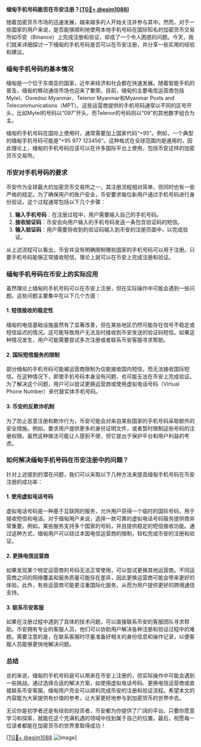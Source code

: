 **缅甸手机号码能否在币安注册？[[TG💪+ @esim1088](https://t.me/s/esim1088)]**

随着加密货币市场的迅速发展，越来越多的人开始关注并参与其中。然而，对于一些国家的用户来说，是否能够顺利地使用本地手机号码在国际知名的加密货币交易所如币安（Binance）上完成注册和验证，却成了一个令人困惑的问题。今天，我们就来详细探讨一下缅甸的手机号码是否可以在币安注册，并分享一些实用的经验和建议。

### 缅甸手机号码的基本情况

缅甸是一个位于东南亚的国家，近年来经济和社会都在快速发展。随着智能手机的普及，缅甸的移动通信市场也迎来了繁荣。目前，缅甸的主要电信运营商包括Mytel、Ooredoo Myanmar、Telenor Myanmar和Myanmar Posts and Telecommunications（MPT）。这些运营商提供的手机号码通常以不同的区号开头，比如Mytel的号码以“097”开头，而Telenor的号码则以“09”的其他数字组合为主。

缅甸的手机号码在国际上使用时，通常需要加上国家代码“+95”。例如，一个典型的缅甸手机号码可能是“+95 977 123456”。这种格式在全球范围内是通用的，因此理论上，缅甸的手机号码应该可以在许多国际平台上使用，包括币安这样的加密货币交易所。

### 币安对手机号码的要求

币安作为全球最大的加密货币交易所之一，其注册流程相对简单，但同时也有一些严格的规定。为了确保用户的账户安全，币安要求每位新用户通过手机号码进行身份验证。这个过程通常包括以下几个步骤：

1. **输入手机号码**：在注册过程中，用户需要输入自己的手机号码。
2. **接收验证码**：币安会向用户输入的手机号码发送一条包含验证码的短信。
3. **输入验证码**：用户需要将收到的验证码输入到币安的注册页面中，以完成验证。

从上述流程可以看出，币安并没有明确限制哪些国家的手机号码可以用于注册。只要手机号码能够正常接收短信，理论上就可以在币安上完成注册和验证。

### 缅甸手机号码在币安上的实际应用

虽然理论上缅甸的手机号码可以在币安上注册，但在实际操作中可能会遇到一些问题。这些问题主要集中在以下几个方面：

#### 1. 短信接收的稳定性

缅甸的电信基础设施虽然有了显著改善，但在某些地区仍然可能存在信号不稳定或短信延迟的情况。这可能导致用户无法及时接收到币安发送的验证码短信。如果这种情况发生，用户可能需要尝试多次注册或者联系币安客服寻求帮助。

#### 2. 国际短信服务的限制

部分缅甸的手机号码可能被运营商限制为仅能接收国内短信，而无法接收国际短信。在这种情况下，即使手机号码本身没有问题，也可能无法在币安上完成验证。为了解决这个问题，用户可以尝试更换运营商或使用虚拟电话号码（Virtual Phone Number）来代替实体手机号码。

#### 3. 币安的反欺诈机制

为了防止恶意注册和欺诈行为，币安可能会对来自某些国家的手机号码采取额外的安全措施。例如，要求用户提供更多的身份证明文件，或者暂时限制这些号码的注册权限。虽然这种做法可能让人感到不便，但它是出于保护平台和用户利益的考虑。

### 如何解决缅甸手机号码在币安注册中的问题？

针对上述提到的潜在问题，我们可以采取以下几种方法来提高缅甸手机号码在币安注册的成功率：

#### 1. 使用虚拟电话号码

虚拟电话号码是一种基于互联网的服务，允许用户获得一个临时的国际号码，用于接收短信和电话。对于缅甸用户来说，选择一款可靠的虚拟电话号码服务提供商非常重要。例如，某些服务支持多个国家的号码，并且提供稳定的短信接收功能。通过这种方式，缅甸用户可以绕过本国电信运营商的限制，轻松完成币安的注册和验证。

#### 2. 更换电信运营商

如果发现某个特定运营商的号码无法正常使用，可以尝试更换其他运营商。不同运营商之间的网络覆盖和服务质量可能存在差异，因此更换运营商可能会带来更好的体验。此外，有些运营商可能更注重国际化服务，从而为用户提供更好的跨境通信支持。

#### 3. 联系币安客服

如果在注册过程中遇到了具体的技术问题，可以直接联系币安的客服团队寻求帮助。币安拥有专业的客服人员，他们可以协助用户解决各种注册和验证过程中的难题。需要注意的是，在联系客服时尽量准备好相关的身份信息和操作记录，以便客服人员能够更快地解决问题。

### 总结

总的来说，缅甸的手机号码是可以用来在币安上注册的，但实际操作中可能会遇到一些挑战。通过选择合适的解决方案，如使用虚拟电话号码、更换电信运营商或直接联系币安客服，缅甸用户完全可以顺利完成币安的注册和验证流程。希望本文的内容能为大家提供有价值的参考，让大家更好地参与到加密货币的世界中去。

无论你是初学者还是有经验的投资者，币安都为你提供了广阔的平台。只要你愿意学习和探索，就能在这个充满机遇的领域中找到属于自己的位置。最后，祝愿每一位读者都能在加密货币的世界里取得成功！

[[TG💪+ @esim1088](https://t.me/s/esim1088) ![Image](https://i.postimg.cc/4NQfJmqS/Snipaste-2025-05-13-00-14-12.png)]